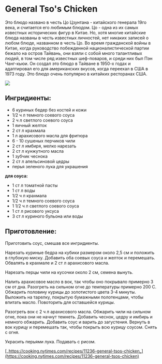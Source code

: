 # General Tso's Chicken

Это блюдо названо в честь Цо Цзунтана - китайского генерала 19го века, и считается его любимым блюдом. Цо - одна из их самых известных исторических фигур в Китае. Но, хотя многие китайские блюда названы в честь известных личностей, нет никаких записей о любом блюде, названном в честь Цо. Во время гражданской войны в Китае, когда руководство побежденной националистической партии бежало на остров Тайвань, они взяли с собой много талантливых людей, в том числе ряд известных шеф-поваров, и среди них был Пэн Чанг-кьюи. Он создал это блюдо в Тайване в 1950-х годах и адаптировал его для американских вкусов, когда переехал в США в 1973 году. Это блюдо очень популярно в китайких ресторанах США.

![](https://s-media-cache-ak0.pinimg.com/564x/7e/4d/96/7e4d96ec577638a0ee2eb2fdbd66a2a3.jpg)

## Ингридиенты:

* 6 куриных бедер без костей и кожи
* 1/2 ч л темного соевого соуса
* 2 ч л светлого соевого соуса
* 1 яичный желток
* 2 ст л крахмала
* 1 л арахисового масла для фритюра
* 6 - 10 сушеных перчиков чили
* 2 ст л имбиря, мелко нарезать
* 2 ст л кунжутного масла
* 1 зубчик чеснока
* 2 ст л апельсиновой цедры
* перья зеленого лука для украшения

**для соуса:**

* 1 ст л томатной пасты
* 1 ст л воды
* 1/2 ч л крахмала
* 1/2 ч л темного соевого соуса
* 1 1/2 ч л светлого соевого соуса
* 1 ст л рисового уксуса
* 3 ст л куриного бульона или воды

## Приготовление:

Приготовить соус, смешав все ингридиенты.

Нарезать куриные бедра на кубики размером около 2,5 см и положить в глубокую миску. Добавить оба соевых соуса и желток и перемешать. Обвалять в крахмале и 2 ст л арахисового масла.

Нарезать перцы чили на кусочки около 2 см, семена вынуть.

Налить арахисовое масло в вок, так чтобы оно покрывало примерно 3 см от дна. Разогреть на сильном огне до температуры примерно 200 С. Обжарить половину курицы до золотистого цвета 3-4 минуты. Выложить на тарелку, покрытую бумажными полотенцами, чтобы впитать масло. Повоторить для оставшейся курицы.

Разогреть вок с 2 ч л арахисового масла. Обжарить чили на сильном огне, пока они не начнут темнеть. Добавить чеснок, цедру и имбирь и немного обжарить. Добавить соус и варить до загустения. Вернуть в вок курицу и перемешать так, чтобы покрыть всю курицу соусом. Снять с огня.

Украсить перьями лука. Подавать с рисом.

[_https://cooking.nytimes.com/recipes/11236-general-tsos-chicken_](https://cooking.nytimes.com/recipes/11236-general-tsos-chicken)


